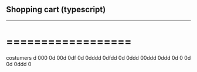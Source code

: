 ## Shopping cart (typescript)
---------------------------
==================
=================

costumers
d
000
0d
00d
0df
0d
0dddd
0dfdd
0d
0ddd
00ddd
0ddd
0d
0
0d
0d
0ddd
0
